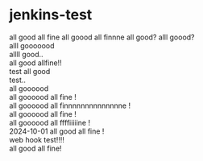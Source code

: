 # jenkins-test
all good all fine 
all goood all finnne
all good?
alll goood?<br>
alll gooooood<br>
allll good.. <br>
all good allfine!!<br>
test all good <br>
test.. <br>
all goooood <br>
all goooood all fine !<br>
all goooood all finnnnnnnnnnnnnne !<br>
all goooood all fine !<br>
all goooood all ffffiiiiine !<br>
2024-10-01 all good all fine  !<br>
web hook test!!!!<br>
all good all fine! <br>
